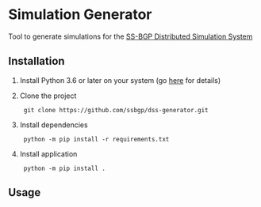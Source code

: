 # Simulation Generator
Tool to generate simulations for the [SS-BGP Distributed Simulation System](https://github.com/davidfialho14/ssbgp-dss)

## Installation

1. Install Python 3.6 or later on your system (go [here](https://github.com/ssbgp/dss#dependencies) for details)
1. Clone the project

        git clone https://github.com/ssbgp/dss-generator.git

1. Install dependencies

        python -m pip install -r requirements.txt

1. Install application

        python -m pip install .

## Usage

